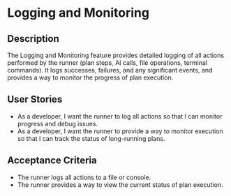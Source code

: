 # Logging and Monitoring

## Description
The Logging and Monitoring feature provides detailed logging of all actions performed by the runner (plan steps, AI calls, file operations, terminal commands). It logs successes, failures, and any significant events, and provides a way to monitor the progress of plan execution.

## User Stories

- As a developer, I want the runner to log all actions so that I can monitor progress and debug issues.
- As a developer, I want the runner to provide a way to monitor execution so that I can track the status of long-running plans.

## Acceptance Criteria

- The runner logs all actions to a file or console.
- The runner provides a way to view the current status of plan execution.